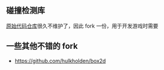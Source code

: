 ## 碰撞检测库
[原始代码仓库](https://github.com/ByteArena/box2d)很久不维护了，因此 fork 一份，用于开发游戏时需要

## 一些其他不错的 fork
* https://github.com/hulkholden/box2d  


